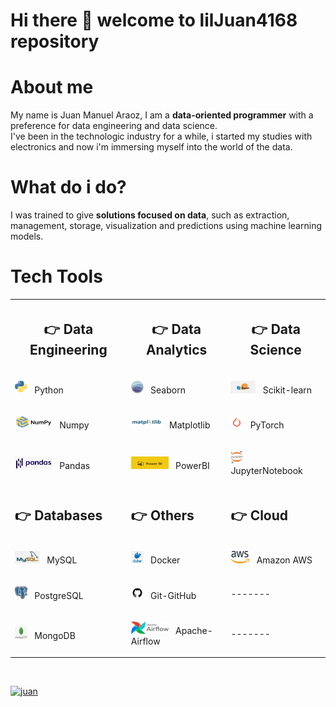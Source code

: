 <h1><b>Hi there 👋 welcome to lilJuan4168 repository</b> </h1>

<h1><b>About me</b></h1>
<p>My name is Juan Manuel Araoz, I am a <b>data-oriented programmer</b> with a preference for data engineering and data science.<br> I've been in the technologic industry for a while, i started my studies with electronics and now i'm immersing myself into the world of the data.</p>

<h1><b>What do i do?</b></h1>
<p>I was trained to give <b>solutions focused on data</b>, such as extraction, management, storage, visualization and predictions using machine learning models.</p>

<h1><b>Tech Tools</b></h1>

<table>
<tr>
    <th><h2> 👉 Data Engineering</h2></th>
    <th><h2>👉 Data Analytics </h2></th>
    <th><h2>👉 Data Science </h2></th>
</tr>

<tr>
    <td><p><img src='img/pythonLogo.png' width=20 height=20> &nbsp Python</p></td>
    <td><p><img src='img/seaborn_logo.png' width=20 height=20> &nbsp Seaborn</p></td>
    <td><p><img src='img/sklearnLogo.png' width=40 height=20> &nbsp Scikit-learn</p></td>
</tr>

<tr>
    <td><p><img src='img/numpyLogo.png' width=60 height=20> &nbsp Numpy</p></td>
    <td><p><img src='img/matplotlibLogo.png' width=50 height=20> &nbsp Matplotlib</p></td>
    <td><p><img src='img/pytorch-logo.png' width=20 height=20> &nbsp PyTorch</p></td>
  </tr>

<tr>
    <td><p><img src='img/pandasLogo.png' width=60 height=20> &nbsp Pandas</p></td>
    <td><p><img src='img/powerbiLogo.jpg' width=60 height=20> &nbsp PowerBI</p></td>
    <td><p><img src='img/Jupyter_logo.png' width=20 height=20> &nbsp JupyterNotebook</p></td>
  </tr>
<tr>
    <td><h2>👉 Databases</h2></td>
    <td><h2>👉 Others</h2></td>
    <td><h2>👉 Cloud</h2></td>
</tr>

<tr>
    <td><p><img src='img/mysql_logo.png' width=40 height=20> &nbsp MySQL</p></td>
    <td><p><img src='img/docker_logo.png' width=20 height=20> &nbsp Docker</p></td>
    <td><p><img src='img/amazonLogo.png' width=30 height=20> &nbsp Amazon AWS</p></td>
</tr>

<tr>
    <td><p><img src='img/postgres_logo.png' width=20 height=20> &nbsp PostgreSQL</p></td>
    <td><p><img src='img/ghLogo.png' width=20 height=20> &nbsp Git-GitHub</p></td>
    <td><p>-------</p></td>
</tr>

<tr>
    <td><p><img src='img/mongodb_logo.png' width=20 height=20> &nbsp MongoDB</p></td>
    <td><p><img src='img/AirflowLogo.png' width=60 height=20> &nbsp Apache-Airflow</p></td>
    <td><p>-------</p></td>
  </tr>

</table>

<p>&nbsp</p>
<a href="https://www.linkedin.com/in/juanm-araoz4168/" target="_blank"><img alt="juan" title="Connect with Juan" src="https://img.shields.io/badge/Juan Manuel Araoz-0077B5?style=flat&logo=Linkedin&logoColor=white"></a>

